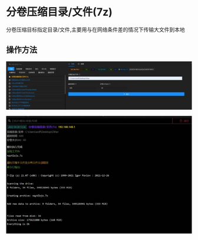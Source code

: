 # 分卷压缩目录/文件(7z)


分卷压缩目标指定目录/文件,主要用与在网络条件差的情况下传输大文件到本地

## 操作方法
![](img\Collection_ArchiveCollectedData_ArchiveViaCustomMethod_7z\1.webp)

![](img\Collection_ArchiveCollectedData_ArchiveViaCustomMethod_7z\2.webp)






